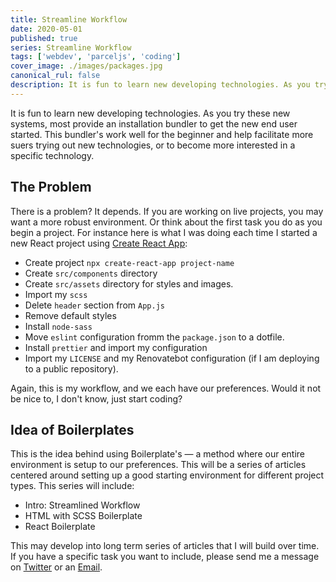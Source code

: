 ```yaml
---
title: Streamline Workflow
date: 2020-05-01
published: true
series: Streamline Workflow
tags: ['webdev', 'parceljs', 'coding']
cover_image: ./images/packages.jpg
canonical_rul: false
description: It is fun to learn new developing technologies. As you try these new systems, most provide an installation bundler to get the new end user started. This bundler's work well for the beginner and help facilitate more suers trying out new technologies, or to become more interested in a specific technology.
---
```


It is fun to learn new developing technologies. As you try these new systems, most provide an installation bundler to get the new end user started. This bundler's work well for the beginner and help facilitate more suers trying out new technologies, or to become more interested in a specific technology.

## The Problem
There is a problem? It depends. If you are working on live projects, you may want a more robust environment. Or think about the first task you do as you begin a project. For instance here is what I was doing each time I started a new React project using [Create React App]():
- Create project `npx create-react-app project-name`
- Create `src/components` directory
- Create `src/assets` directory for styles and images.
- Import my `scss`
- Delete `header` section from `App.js`
- Remove default styles
- Install `node-sass`
- Move `eslint` configuration fromm the `package.json` to a dotfile.
- Install `prettier` and import my configuration
- Import my `LICENSE` and my Renovatebot configuration (if I am deploying to a public repository).

Again, this is my workflow, and we each have our preferences. Would it not be nice to, I don't know, just start coding?

## Idea of Boilerplates
This is the idea behind using Boilerplate's &mdash; a method where our entire environment is setup to our preferences. This will be a series of articles centered around setting up a good starting environment for different project types. This series will include:

- Intro: Streamlined Workflow
- HTML with SCSS Boilerplate
- React Boilerplate

This may develop into long term series of articles that I will build over time. If you have a specific task you want to include, please send me a message on [Twitter](https://twitter.com/EclecticCoding) or an [Email](mailto:chuck@eclecticsaddlebag.com).

